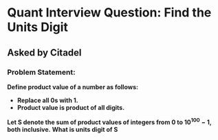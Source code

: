 # Quant Interview Question: Find the Units Digit

## Asked by Citadel

### Problem Statement:


**Define product value of a number as follows:** 
- **Replace all 0s with 1.**
- **Product value is product of all digits.**

**Let S denote the sum of product values of integers from 0 to $10^{100}-1$, both inclusive.**
**What is units digit of S**
